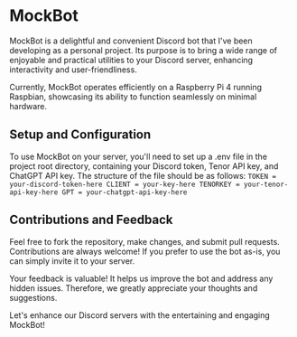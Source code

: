 
# MockBot
MockBot is a delightful and convenient Discord bot that I've been developing as a personal project. Its purpose is to bring a wide range of enjoyable and practical utilities to your Discord server, enhancing interactivity and user-friendliness.

Currently, MockBot operates efficiently on a Raspberry Pi 4 running Raspbian, showcasing its ability to function seamlessly on minimal hardware.

## Setup and Configuration
To use MockBot on your server, you'll need to set up a .env file in the project root directory, containing your Discord token, Tenor API key, and ChatGPT API key. The structure of the file should be as follows:
`
TOKEN = your-discord-token-here
CLIENT = your-key-here
TENORKEY = your-tenor-api-key-here
GPT = your-chatgpt-api-key-here
`
    
## Contributions and Feedback
Feel free to fork the repository, make changes, and submit pull requests. Contributions are always welcome! If you prefer to use the bot as-is, you can simply invite it to your server.

Your feedback is valuable! It helps us improve the bot and address any hidden issues. Therefore, we greatly appreciate your thoughts and suggestions.

Let's enhance our Discord servers with the entertaining and engaging MockBot!
